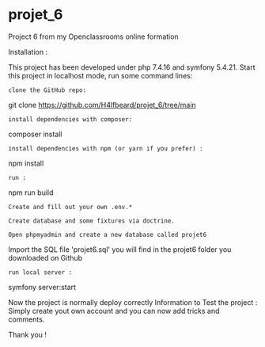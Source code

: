 # projet_6
Project 6 from my Openclassrooms online formation

Installation :

This project has been developed under php 7.4.16 and symfony 5.4.21. 
Start this project in localhost mode, run some command lines:

    clone the GitHub repo:

git clone https://github.com/H4lfbeard/projet_6/tree/main

    install dependencies with composer:

composer install

    install dependencies with npm (or yarn if you prefer) :

npm install

    run :

npm run build

    Create and fill out your own .env.*

    Create database and some fixtures via doctrine.
    
    Open phpmyadmin and create a new database called projet6

   Import the SQL file 'projet6.sql' you will find in the projet6 folder you downloaded on Github

    run local server :

symfony server:start


Now the project is normally deploy correctly
Information to Test the project :
Simply create yout own account and you can now add tricks and comments.

Thank you !

